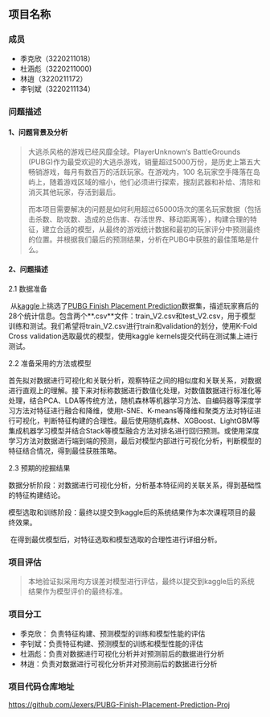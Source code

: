 ## 项目名称

### 成员

- 季克欣（3220211018）
- 杜涵彪（3220211000)
- 林逍（3220211172）
- 李钊斌（3220211134）

### 问题描述

#### 1、问题背景及分析

>    大逃杀风格的游戏已经风靡全球。PlayerUnknown‘s BattleGrounds (PUBG)作为最受欢迎的大逃杀游戏，销量超过5000万份，是历史上第五大畅销游戏，每月有数百万的活跃玩家。在游戏内，100 名玩家空手降落在岛屿上，随着游戏区域的缩小，他们必须进行探索，搜刮武器和补给、清除和消灭其他玩家，存活到最后。
>
>   而本项目需要解决的问题是如何利用超过65000场次的匿名玩家数据（包括击杀数、助攻数、造成的总伤害、存活世界、移动距离等），构建合理的特征，建立合适的模型，从最终的游戏统计数据和最初的玩家评分中预测最终的位置。并根据我们最后的预测结果，分析在PUBG中获胜的最佳策略是什么。

#### 2、问题描述

2.1 数据准备

​	从[kaggle](https://www.kaggle.com/)上挑选了[PUBG Finish Placement Prediction](https://www.kaggle.com/c/pubg-finish-placement-prediction/data)数据集，描述玩家赛后的28个统计信息。包含两个**.csv**文件：train_V2.csv和test_V2.csv，用于模型训练和测试。我们希望将train_V2.csv进行train和validation的划分，使用K-Fold Cross validation选取最优的模型，使用kaggle kernels提交代码在测试集上进行测试。

2.2 准备采用的方法或模型

​	首先拟对数据进行可视化和关联分析，观察特征之间的相似度和关联关系，对数据进行直观上的理解。接下来对标称数据进行数值化处理，对数值数据进行标准化等处理，结合PCA、LDA等传统方法，随机森林等机器学习方法、自编码器等深度学习方法对特征进行融合和降维，使用t-SNE、K-means等降维和聚类方法对特征进行可视化，判断特征构建的合理性。最后使用随机森林、XGBoost、LightGBM等集成机器学习模型并结合Stack等模型融合方法对排名进行回归预测。或使用深度学习方法对数据进行端到端的预测，最后对模型内部进行可视化分析，判断模型的特征结合情况，得到最佳获胜策略。

2.3 预期的挖掘结果

​	数据分析阶段：对数据进行可视化分析，分析基本特征间的关联关系，得到基础性的特征构建结论。

​	模型选取和训练阶段：最终以提交到kaggle后的系统结果作为本次课程项目的最终效果。

​	在得到最优模型后，对特征选取和模型选取的合理性进行详细分析。

### 项目评估

> 本地验证拟采用均方误差对模型进行评估，最终以提交到kaggle后的系统结果作为模型评价的最终标准。

### 项目分工

- 季克欣： 负责特征构建、预测模型的训练和模型性能的评估
- 李钊斌：负责特征构建、预测模型的训练和模型性能的评估
- 杜涵彪：负责对数据进行可视化分析并对预测前后的数据进行分析
- 林逍：负责对数据进行可视化分析并对预测前后的数据进行分析

### 项目代码仓库地址

https://github.com/Jexers/PUBG-Finish-Placement-Prediction-Proj





